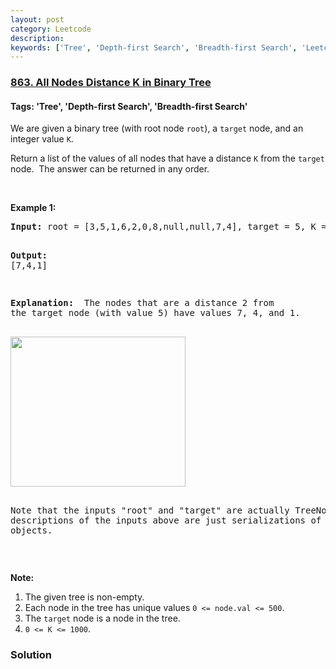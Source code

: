 ```yaml
---
layout: post
category: Leetcode
description: 
keywords: ['Tree', 'Depth-first Search', 'Breadth-first Search', 'Leetcode', 'Medium']
---
```

### [863. All Nodes Distance K in Binary Tree](https://leetcode.com/problems/all-nodes-distance-k-in-binary-tree)

#### Tags: 'Tree', 'Depth-first Search', 'Breadth-first Search'

<div class="content__u3I1 question-content__JfgR"><div><p>We are given a binary tree (with root node <code>root</code>), a <code>target</code> node, and an integer value <code>K</code>.</p>
<p>Return a list of the values of all nodes that have a distance <code>K</code> from the <code>target</code> node.  The answer can be returned in any order.</p>
<p> </p>
<ol>
</ol>
<div>
<p><strong>Example 1:</strong></p>
<pre><strong>Input: </strong>root = <span id="example-input-1-1">[3,5,1,6,2,0,8,null,null,7,4]</span>, target = <span id="example-input-1-2">5</span>, K = <span id="example-input-1-3">2</span>

<strong>Output: </strong><span id="example-output-1">[7,4,1]</span>

<strong>Explanation: </strong>
The nodes that are a distance 2 from the target node (with value 5)
have values 7, 4, and 1.

<img alt="" src="https://s3-lc-upload.s3.amazonaws.com/uploads/2018/06/28/sketch0.png" style="width: 280px; height: 240px;"/>

Note that the inputs "root" and "target" are actually TreeNodes.
The descriptions of the inputs above are just serializations of these objects.
</pre>
<p> </p>
<p><strong>Note:</strong></p>
<ol>
<li>The given tree is non-empty.</li>
<li>Each node in the tree has unique values <code>0 &lt;= node.val &lt;= 500</code>.</li>
<li>The <code>target</code> node is a node in the tree.</li>
<li><code>0 &lt;= K &lt;= 1000</code>.</li>
</ol>
</div>
</div></div>

### Solution

